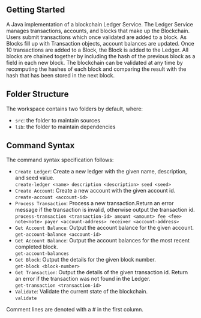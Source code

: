 ## Getting Started

A Java implementation of a blockchain Ledger Service. The Ledger Service manages transactions, accounts, and blocks that make up the Blockchain.  Users submit transactions which once validated are added to a block. As Blocks fill up with Transaction objects, account balances are updated. Once 10 transactions are added to a Block, the Block is added to the Ledger. All blocks are chained together by including the hash of the previous block as a field in each new block. The blockchain can be validated at any time by recomputing the hashes of each block and comparing the result with the hash that has been stored in the next block.

## Folder Structure

The workspace contains two folders by default, where:

- `src`: the folder to maintain sources
- `lib`: the folder to maintain dependencies

## Command Syntax

The command syntax specification follows:

- `Create Ledger`: Create a new ledger with the given name, description, and seed value. 
  <br/>```create-ledger <name> description <description> seed <seed>```
- `Create Account`: Create a new account with the given account id. 
  <br/>```create-account <account-id>```
- `Process Transaction`: Process a new transaction.Return an error message if the transaction is invalid, otherwise output the transaction id.
  <br/>```process-transaction <transaction-id> amount <amount> fee <fee> note<note> payer <account-address> receiver <account-address>```
- `Get Account Balance`: Output the account balance for the given account. 
  <br/>```get-account-balance <account-id>```
- `Get Account Balance`: Output the account balances for the most recent completed block.
  <br/>```get-account-balances```
- `Get Block`: Output the details for the given block number.
  <br/>```get-block <block-number>```
- `Get Transaction`: Output the details of the given transaction id. Return an error if the transaction was not found in the Ledger.
  <br/>```get-transaction <transaction-id>```
- `Validate`: Validate the current state of the blockchain.
  <br/>```validate```
 
 Comment lines are denoted with a # in the first column.
